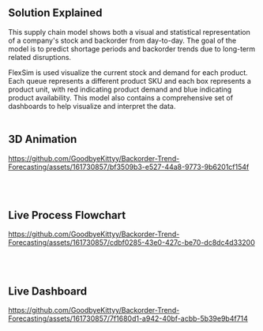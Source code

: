 ## Solution Explained

This supply chain model shows both a visual and statistical representation of a company's stock and backorder from day-to-day. The goal of the model is to predict shortage periods and backorder trends due to long-term related disruptions.

FlexSim is used visualize the current stock and demand for each product. Each queue represents a different product SKU and each box represents a product unit, with red indicating product demand and blue indicating product availability. This model also contains a comprehensive set of dashboards to help visualize and interpret the data.
</br></br>

## 3D Animation 

https://github.com/GoodbyeKittyy/Backorder-Trend-Forecasting/assets/161730857/bf3509b3-e527-44a8-9773-9b6201cf154f

</br></br>

## Live Process Flowchart

https://github.com/GoodbyeKittyy/Backorder-Trend-Forecasting/assets/161730857/cdbf0285-43e0-427c-be70-dc8dc4d33200

</br></br>


## Live Dashboard

https://github.com/GoodbyeKittyy/Backorder-Trend-Forecasting/assets/161730857/7f1680d1-a942-40bf-acbb-5b39e9b4f714

